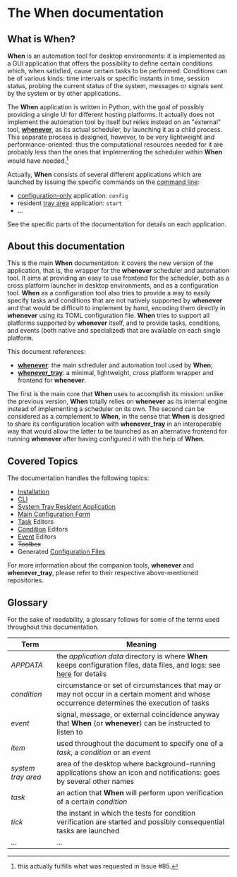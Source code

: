 # The **When** documentation

## What is When?

**When** is an automation tool for desktop environments: it is implemented as a GUI application that offers the possibility to define certain conditions which, when satisfied, cause certain tasks to be performed. Conditions can be of various kinds: time intervals or specific instants in time, session status, probing the current status of the system, messages or signals sent by the system or by other applications.

The **When** application is written in Python, with the goal of possibly providing a single UI for different hosting platforms. It actually does not implement the automation tool by itself but relies instead on an "external" tool, [**whenever**](https://github.com/almostearthling/whenever), as its actual scheduler, by launching it as a child process. This separate process is designed, however, to be very lightweight and performance-oriented: thus the computational resources needed for it are probably less than the ones that implementing the scheduler within **When** would have needed.[^1]

Actually, **When** consists of several different applications which are launched by issuing the specific commands on the [command line](cli.md):

* [configuration-only](cfgform.md) application: `config`
* resident [tray area](tray.md) application: `start`
* ...

See the specific parts of the documentation for details on each application.


## About this documentation

This is the main **When** documentation: it covers the new version of the application, that is, the wrapper for the **whenever** scheduler and automation tool. It aims at providing an easy to use frontend for the scheduler, both as a cross platform launcher in desktop environments, and as a configuration tool. **When** as a configuration tool also tries to provide a way to easily specify tasks and conditions that are not natively supported by **whenever** and that would be difficult to implement by hand, encoding them directly in **whenever** using its TOML configuration file. **When** tries to support all platforms supported by **whenever** itself, and to provide tasks, conditions, and events (both native and specialized) that are available on each single platform.

This document references:

* [**whenever**](https://github.com/almostearthling/whenever): the main scheduler and automation tool used by **When**;
* [**whenever_tray**](https://github.com/almostearthling/whenever_tray): a minimal, lightweight, cross platform wrapper and frontend for **whenever**.

The first is the main core that **When** uses to accomplish its mission: unlike the previous version, **When** totally relies on **whenever** as its internal engine instead of implementing a scheduler on its own. The second can be considered as a complement to **When**, in the sense that **When** is designed to share its configuration location with **whenever_tray** in an interoperable way that would allow the latter to be launched as an alternative frontend for running **whenever** after having configured it with the help of **When**.


## Covered Topics

The documentation handles the following topics:

* [Installation](install.md)
* [CLI](cli.md)
* [System Tray Resident Application](tray.md)
* [Main Configuration Form](cfgform.md)
* [Task](tasks.md) Editors
* [Condition](conditions.md) Editors
* [Event](events.md) Editors
* ~~Toolbox~~
* Generated [Configuration Files](configfile.md)

For more information about the companion tools, **whenever** and **whenever_tray**, please refer to their respective above-mentioned repositories.


## Glossary

For the sake of readability, a glossary follows for some of the terms used throughout this documentation.

| **Term**           | **Meaning**                                                                                                                                                |
|--------------------|------------------------------------------------------------------------------------------------------------------------------------------------------------|
| _APPDATA_          | the _application data_ directory is where **When** keeps configuration files, data files, and logs: see [here](appdata.md) for details                     |
| _condition_        | circumstance or set of circumstances that may or may not occur in a certain moment and whose occurrence determines the execution of tasks                  |
| _event_            | signal, message, or external coincidence anyway that **When** (or **whenever**) can be instructed to listen to                                             |
| _item_             | used throughout the document to specify one of a _task_, a _condition_ or an _event_                                                                       |
| _system tray area_ | area of the desktop where background-running applications show an icon and notifications: goes by several other names                                      |
| _task_             | an action that **When** will perform upon verification of a certain _condition_                                                                            |
| _tick_             | the instant in which the tests for condition verification are started and possibly consequential tasks are launched                                        |
| ...                | ...                                                                                                                                                        |


[^1]: this actually fulfills what was requested in Issue #85.
